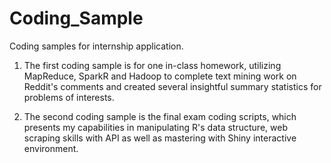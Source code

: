 # Coding_Sample
Coding samples for internship application.
1. The first coding sample is for one in-class homework, utilizing MapReduce, SparkR and Hadoop to complete text mining work on Reddit's comments and created several insightful summary statistics for problems of interests.

2. The second coding sample is the final exam coding scripts, which presents my capabilities in manipulating R's data structure, web scraping skills with API as well as mastering with Shiny interactive environment. 

